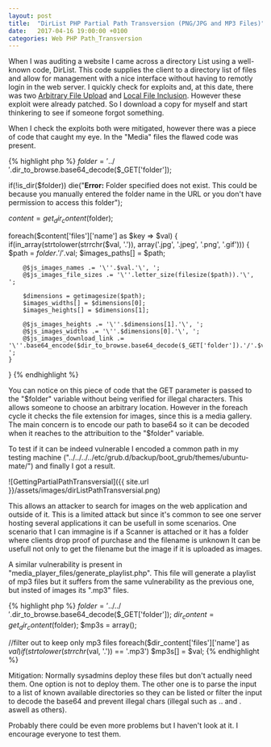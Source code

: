 ```yaml
---
layout: post
title:  "DirList PHP Partial Path Transversion (PNG/JPG and MP3 Files)"
date:   2017-04-16 19:00:00 +0100
categories: Web PHP Path_Transversion
---
```

When I was auditing a website I came across a directory List using a well-known code, DirList. This code supplies the client to a directory list of files and allow for management with a nice interface without having to remotly login in the web server.
I quickly check for exploits and, at this date, there was two [Arbitrary File Upload](https://www.exploit-db.com/exploits/41083/) and [Local File Inclusion](https://www.exploit-db.com/exploits/37617/). However these exploit were already patched. So I download a copy for myself and start thinkering to see if someone forgot something.

When I check the exploits both were mitigated, however there was a piece of code that caught my eye.
In the "Media" files the flawed code was present.

{% highlight php %}
$folder = '../'.$dir_to_browse.base64_decode($_GET['folder']);

if(!is_dir($folder)) die("<b>Error:</b> Folder specified does not exist. This could be because you manually entered the folder name in the URL or you don't have permission to access this folder");

$content = get_dir_content($folder);

foreach($content['files']['name'] as $key => $val)
{
	if(in_array(strtolower(strrchr($val, '.')), array('.jpg', '.jpeg', '.png', '.gif')))
	{
		$path = $folder.'/'.$val;
		$images_paths[] = $path;

		@$js_images_names .= '\''.$val.'\', ';
		@$js_images_file_sizes .= '\''.letter_size(filesize($path)).'\', ';

		$dimensions = getimagesize($path);
		$images_widths[] = $dimensions[0];
		$images_heights[] = $dimensions[1];

		@$js_images_heights .= '\''.$dimensions[1].'\', ';
		@$js_images_widths .= '\''.$dimensions[0].'\', ';
		@$js_images_download_link .= '\''.base64_encode($dir_to_browse.base64_decode($_GET['folder']).'/'.$val).'\', ';
	}
}
{% endhighlight %}

You can notice on this piece of code that the GET parameter is passed to the "$folder" variable without being verified for illegal characters. This allows someone to choose an arbitrary location.
However in the foreach cycle it checks the file extension for images, since this is a media gallery.
The main concern is to encode our path to base64 so it can be decoded when it reaches to the attribuition to the "$folder" variable.

To test if it can be indeed vulnerable I encoded a common path in my testing machine ("../../../../etc/grub.d/backup/boot_grub/themes/ubuntu-mate/") and finally I got a result.


![GettingPartialPathTransversial]({{ site.url }}/assets/images/dirListPathTransversial.png)

This allows an attacker to search for images on the web application and outside of it.
This is a limited attack but since it's common to see one server hosting several applications it can be usefull in some scenarios. One scenario that I can immagine is if a Scanner is attached or it has a folder where clients drop proof of purchase and the filename is unknown It can be usefull not only to get the filename but the image if it is uploaded as images.

A similar vulnerability is present in "media_player_files/generate_playlist.php". This file will generate a playlist of mp3 files but it suffers from the same vulnerability as the previous one, but insted of images its ".mp3" files. 


{% highlight php %}
$folder = '../../'.$dir_to_browse.base64_decode($_GET['folder']);
$dir_content = get_dir_content($folder);
$mp3s = array();

//filter out to keep only mp3 files
foreach($dir_content['files']['name'] as $val)
	if(strtolower(strrchr($val, '.')) == '.mp3')
		$mp3s[] = $val;
{% endhighlight %}

Mitigation: Normally sysadmins deploy these files but don't actually need them. One option is not to deploy them. The other one is to parse the input to a list of known available directories so they can be listed or filter the input to decode the base64 and prevent illegal chars (illegal such as .. and . aswell as others).

Probably there could be even more problems but I haven't look at it. I encourage everyone to test them.

